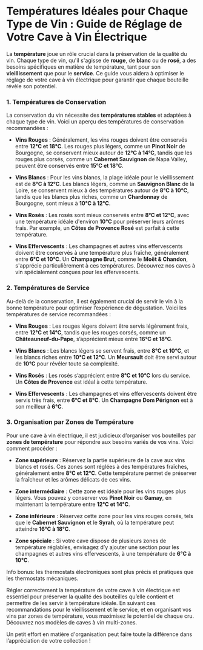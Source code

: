 # Températures Idéales pour Chaque Type de Vin : Guide de Réglage de Votre Cave à Vin Électrique

La **température** joue un rôle crucial dans la préservation de la qualité du vin. Chaque type de vin, qu'il s'agisse de **rouge**, de **blanc** ou de **rosé**, a des besoins spécifiques en matière de température, tant pour son **vieillissement** que pour le **service**. Ce guide vous aidera à optimiser le réglage de votre cave à vin électrique pour garantir que chaque bouteille révèle son potentiel.


### **1. Températures de Conservation**<a id="h.n6n9yweow0ww"></a>

La conservation du vin nécessite des **températures stables** et adaptées à chaque type de vin. Voici un aperçu des températures de conservation recommandées :

- **Vins Rouges** : Généralement, les vins rouges doivent être conservés entre **12°C et 18°C**. Les rouges plus légers, comme un **Pinot Noir** de Bourgogne, se conservent mieux autour de **12°C à 14°C**, tandis que les rouges plus corsés, comme un **Cabernet Sauvignon** de Napa Valley, peuvent être conservés entre **15°C et 18°C**.

- **Vins Blancs** : Pour les vins blancs, la plage idéale pour le vieillissement est de **8°C à 12°C**. Les blancs légers, comme un **Sauvignon Blanc** de la Loire, se conservent mieux à des températures autour de **8°C à 10°C**, tandis que les blancs plus riches, comme un **Chardonnay** de Bourgogne, sont mieux à **10°C à 12°C**.

- **Vins Rosés** : Les rosés sont mieux conservés entre **8°C et 12°C**, avec une température idéale d'environ **10°C** pour préserver leurs arômes frais. Par exemple, un **Côtes de Provence Rosé** est parfait à cette température.

- **Vins Effervescents** : Les champagnes et autres vins effervescents doivent être conservés à une température plus fraîche, généralement entre **6°C et 10°C**. Un **Champagne Brut**, comme le **Moët & Chandon**, s'apprécie particulièrement à ces températures. Découvrez nos caves à vin spécialement conçues pour les effervescents.


### **2. Températures de Service**<a id="h.eg5621ygae12"></a>

Au-delà de la conservation, il est également crucial de servir le vin à la bonne température pour optimiser l’expérience de dégustation. Voici les températures de service recommandées :

- **Vins Rouges** : Les rouges légers doivent être servis légèrement frais, entre **12°C et 14°C**, tandis que les rouges corsés, comme un **Châteauneuf-du-Pape**, s’apprécient mieux entre **16°C et 18°C**.

- **Vins Blancs** : Les blancs légers se servent frais, entre **8°C et 10°C**, et les blancs riches entre **10°C et 12°C**. Un **Meursault** doit être servi autour de **10°C** pour révéler toute sa complexité.

- **Vins Rosés** : Les rosés s’apprécient entre **8°C et 10°C** lors du service. Un **Côtes de Provence** est idéal à cette température.

- **Vins Effervescents** : Les champagnes et vins effervescents doivent être servis très frais, entre **6°C et 8°C**. Un **Champagne Dom Pérignon** est à son meilleur à **6°C**.


### **3. Organisation par Zones de Température**<a id="h.w53dk0s86z46"></a>

Pour une cave à vin électrique, il est judicieux d’organiser vos bouteilles par **zones de température** pour répondre aux besoins variés de vos vins. Voici comment procéder :

- **Zone supérieure** : Réservez la partie supérieure de la cave aux vins blancs et rosés. Ces zones sont réglées à des températures fraîches, généralement entre **8°C et 12°C**. Cette température permet de préserver la fraîcheur et les arômes délicats de ces vins.

- **Zone intermédiaire** : Cette zone est idéale pour les vins rouges plus légers. Vous pouvez y conserver vos **Pinot Noir** ou **Gamay**, en maintenant la température entre **12°C et 14°C**.

- **Zone inférieure** : Réservez cette zone pour les vins rouges corsés, tels que le **Cabernet Sauvignon** et le **Syrah**, où la température peut atteindre **16°C à 18°C**.

- **Zone spéciale** : Si votre cave dispose de plusieurs zones de température réglables, envisagez d’y ajouter une section pour les champagnes et autres vins effervescents, à une température de **6°C à 10°C**.

Info bonus: les thermostats électroniques sont plus précis et pratiques que les thermostats mécaniques.

Régler correctement la température de votre cave à vin électrique est essentiel pour préserver la qualité des bouteilles qu’elle contient et permettre de les servir à température idéale. En suivant ces recommandations pour le vieillissement et le service, et en organisant vos vins par zones de température, vous maximisez le potentiel de chaque cru. Découvrez nos modèles de caves à vin multi-zones.

Un petit effort en matière d'organisation peut faire toute la différence dans l’appréciation de votre collection !
